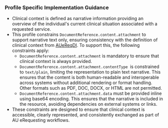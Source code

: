 ### Profile Specific Implementation Guidance
- Clinical context is defined as narrative information providing an overview of the individual's current clinical situation associated with a requested service.
- This profile constrains `DocumentReference.content.attachment` to support narrative text only, ensuring consistency with the definition of clinical context from [AUeReqDI](auereqdi.html). To support this, the following constraints apply:
    - `DocumentReference.content.attachment` is mandatory to ensure that clinical context is always provided.
    - `DocumentReference.content.attachment.contentType `is constrained to `text/plain`, limiting the representation to plain text narrative. This ensures that the content is both human-readable and interoperable across systems without additional rendering or format handling. Other formats such as PDF, DOC, DOCX, or HTML are not permitted.
    - `DocumentReference.content.attachment.data` must be provided inline using base64 encoding. This ensures that the narrative is included in the resource, avoiding dependencies on external systems or links.
- These constraints are designed to ensure that clinical context is accessible, clearly represented, and consistently exchanged as part of AU eRequesting workflows. 
